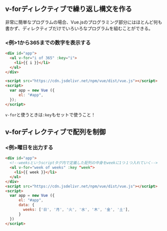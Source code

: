 ## v-forディレクティブで繰り返し構文を作る

非常に簡単なプログラムの場合、Vue.jsのプログラミング部分にはほとんど何も書かず、ディレクティブだけでいろいろなプログラムを組むことができる。

### <例>1から365までの数字を表示する
```html
<div id="app">
  <ul v-for="i of 365" :key="i">
    <li>{{ i }}</li>
  </ul>
</div>

<script src="https://cdn.jsdelivr.net/npm/vue/dist/vue.js"></script>
<script>
  var app = new Vue ({
      el: "#app",
  });
</script>
```

`v-for`と使うときは`:key`もセットで使うこと！


## v-forディレクティブで配列を制御

### <例>曜日を出力する
```html
<div id="app">
  <!--weeksというscriptタグ内で定義した配列の中身をweekに1つ１つ入れていく-->
  <ul v-for="week of weeks" :key "week">
    <li>{{ week }}</li>
  </ul>
</div>
<script src="https://cdn.jsdelivr.net/npm/vue/dist/vue.js"></script>
<script>
  var app = new Vue ({
      el: "#app",
      data: {
        weeks: ['日', '月', '火', '水', '木', '金', '土'],
      }
  })
</script>

```
